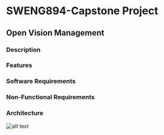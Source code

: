 # SWENG894-Capstone Project
## Open Vision Management
### Description

### Features

### Software Requirements

### Non-Functional Requirements

### Architecture
![alt text](https://github.com/Rafael7Smith/SWENG894-Capstone/tree/main/Readme_images/Architecture.png)